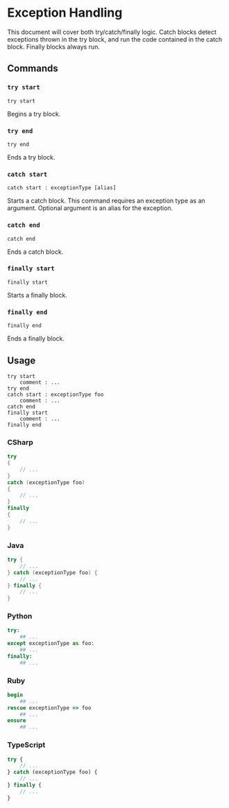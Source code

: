 # Exception Handling

This document will cover both try/catch/finally logic.
Catch blocks detect exceptions thrown in the try block, and run the code contained in the catch block.
Finally blocks always run.

## Commands

### `try start`

`try start`

Begins a try block.

### `try end`

`try end`

Ends a try block.

### `catch start`

`catch start : exceptionType [alias]`

Starts a catch block. 
This command requires an exception type as an argument. 
Optional argument is an alias for the exception.

### `catch end`

`catch end`

Ends a catch block.

### `finally start`

`finally start`

Starts a finally block.

### `finally end`

`finally end`

Ends a finally block.

## Usage

```
try start
    comment : ...
try end
catch start : exceptionType foo
    comment : ...
catch end
finally start
    comment : ...
finally end
```

### CSharp

```csharp
try
{
    // ...
}
catch (exceptionType foo)
{
    // ...
}
finally
{
    // ...
}
```

### Java

```java
try {
    // ...
} catch (exceptionType foo) {
    // ...
} finally {
    // ...
}
```

### Python

```python
try:
    ## ...
except exceptionType as foo:
    ## ...
finally:
    ## ...
```

### Ruby

```ruby
begin
    ## ...
rescue exceptionType => foo
    ## ...
ensure
    ## ...
```

### TypeScript

```typescript
try {
    // ...
} catch (exceptionType foo) {
    // ...
} finally {
    // ...
}
```
